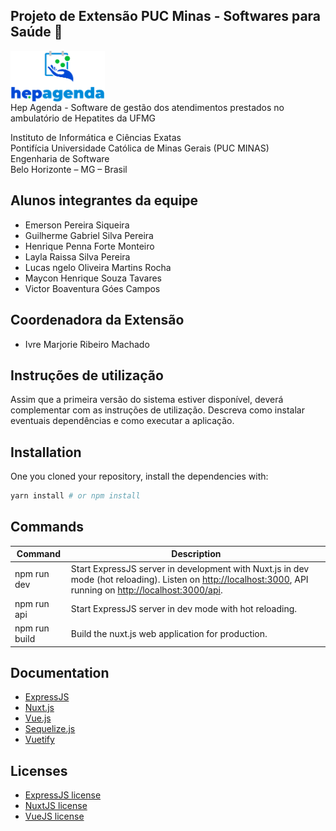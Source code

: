  ## Projeto de Extensão PUC Minas - Softwares para Saúde  :hospital:
<p><a href="https://github.com/ICEI-PUC-Minas-PPLES-TI/PLF-ES-2021-2-EXT-HepAgenda/blob/main/README.md"><img src="https://raw.githubusercontent.com/ICEI-PUC-Minas-PPLES-TI/PLF-ES-2021-2-EXT-HepAgenda/main/docs/Logo/logotipo_hepagenda.png?token=AOBP67POVJ4X4JOU75DEWBLBIO62U" align="center" height="30%" width="30%" ></a>
<br>Hep Agenda -  Software de gestão dos atendimentos prestados no ambulatório de Hepatites da UFMG

<p>Instituto de Informática e Ciências Exatas
<br>Pontifícia Universidade Católica de Minas Gerais (PUC MINAS)
<br> Engenharia de Software
<br>Belo Horizonte – MG – Brasil

  
## Alunos integrantes da equipe

* Emerson Pereira Siqueira
* Guilherme Gabriel Silva Pereira 
* Henrique Penna Forte Monteiro
* Layla Raissa Silva Pereira
* Lucas   ngelo Oliveira Martins Rocha
* Maycon Henrique Souza Tavares
* Victor Boaventura Góes Campos


## Coordenadora da Extensão

* Ivre Marjorie Ribeiro Machado

## Instruções de utilização

Assim que a primeira versão do sistema estiver disponível, deverá complementar com as instruções de utilização. Descreva como instalar eventuais dependências e como executar a aplicação.


## Installation

One you cloned your repository, install the dependencies with:

```bash
yarn install # or npm install
```

## Commands

| Command | Description |
|---------|-------------|
| npm run dev | Start ExpressJS server in development with Nuxt.js in dev mode (hot reloading). Listen on [http://localhost:3000](http://localhost:3000), API running on [http://localhost:3000/api](http://localhost:3333/api). |
| npm run api | Start ExpressJS server in dev mode with hot reloading. |
| npm run build | Build the nuxt.js web application for production. |

## Documentation

- [ExpressJS](http://expressjs.com/en/guide/routing.html)
- [Nuxt.js](https://nuxtjs.org/guide/)
- [Vue.js](http://vuejs.org/guide/)
- [Sequelize.js](https://sequelize.org/master/index.html)
- [Vuetify](https://vuetifyjs.com/en/)

## Licenses

- [ExpressJS license](https://github.com/expressjs/express/blob/master/LICENSE)
- [NuxtJS license](https://github.com/nuxt/nuxt.js/blob/master/LICENSE.md)
- [VueJS license](https://github.com/vuejs/vue/blob/master/LICENSE)






